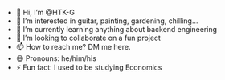 - 👋 Hi, I’m @HTK-G
- 👀 I’m interested in guitar, painting, gardening, chilling...
- 🌱 I’m currently learning anything about backend engineering
- 💞️ I’m looking to collaborate on a fun project
- 📫 How to reach me? DM me here.
- 😄 Pronouns: he/him/his
- ⚡ Fun fact: I used to be studying Economics

<!---
HTK-G/HTK-G is a ✨ special ✨ repository because its `README.md` (this file) appears on your GitHub profile.
You can click the Preview link to take a look at your changes.
--->

